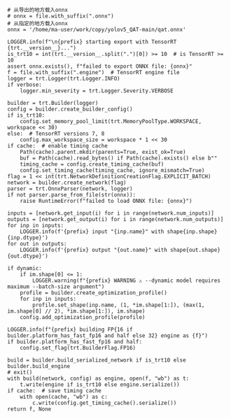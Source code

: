     # 从导出的地方载入onnx
    # onnx = file.with_suffix(".onnx")
    # 从指定的地方载入onnx
    onnx = '/home/ma-user/work/copy/yolov5_QAT-main/qat.onnx'

    LOGGER.info(f"\n{prefix} starting export with TensorRT {trt.__version__}...")
    is_trt10 = int(trt.__version__.split(".")[0]) >= 10  # is TensorRT >= 10
    assert onnx.exists(), f"failed to export ONNX file: {onnx}"
    f = file.with_suffix(".engine")  # TensorRT engine file
    logger = trt.Logger(trt.Logger.INFO)
    if verbose:
        logger.min_severity = trt.Logger.Severity.VERBOSE

    builder = trt.Builder(logger)
    config = builder.create_builder_config()
    if is_trt10:
        config.set_memory_pool_limit(trt.MemoryPoolType.WORKSPACE, workspace << 30)
    else:  # TensorRT versions 7, 8
        config.max_workspace_size = workspace * 1 << 30
    if cache:  # enable timing cache
        Path(cache).parent.mkdir(parents=True, exist_ok=True)
        buf = Path(cache).read_bytes() if Path(cache).exists() else b""
        timing_cache = config.create_timing_cache(buf)
        config.set_timing_cache(timing_cache, ignore_mismatch=True)
    flag = 1 << int(trt.NetworkDefinitionCreationFlag.EXPLICIT_BATCH)
    network = builder.create_network(flag)
    parser = trt.OnnxParser(network, logger)
    if not parser.parse_from_file(str(onnx)):
        raise RuntimeError(f"failed to load ONNX file: {onnx}")

    inputs = [network.get_input(i) for i in range(network.num_inputs)]
    outputs = [network.get_output(i) for i in range(network.num_outputs)]
    for inp in inputs:
        LOGGER.info(f'{prefix} input "{inp.name}" with shape{inp.shape} {inp.dtype}')
    for out in outputs:
        LOGGER.info(f'{prefix} output "{out.name}" with shape{out.shape} {out.dtype}')

    if dynamic:
        if im.shape[0] <= 1:
            LOGGER.warning(f"{prefix} WARNING ⚠️ --dynamic model requires maximum --batch-size argument")
        profile = builder.create_optimization_profile()
        for inp in inputs:
            profile.set_shape(inp.name, (1, *im.shape[1:]), (max(1, im.shape[0] // 2), *im.shape[1:]), im.shape)
        config.add_optimization_profile(profile)

    LOGGER.info(f"{prefix} building FP{16 if builder.platform_has_fast_fp16 and half else 32} engine as {f}")
    if builder.platform_has_fast_fp16 and half:
        config.set_flag(trt.BuilderFlag.FP16)

    build = builder.build_serialized_network if is_trt10 else builder.build_engine
    # exit()
    with build(network, config) as engine, open(f, "wb") as t:
        t.write(engine if is_trt10 else engine.serialize())
    if cache:  # save timing cache
        with open(cache, "wb") as c:
            c.write(config.get_timing_cache().serialize())
    return f, None
